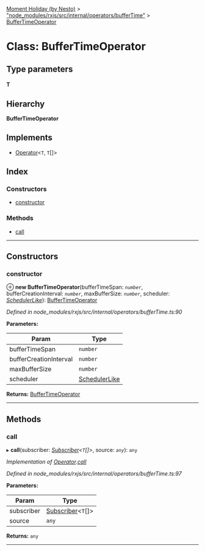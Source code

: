 [Moment Holiday (by Nesto)](../README.md) > ["node_modules/rxjs/src/internal/operators/bufferTime"](../modules/_node_modules_rxjs_src_internal_operators_buffertime_.md) > [BufferTimeOperator](../classes/_node_modules_rxjs_src_internal_operators_buffertime_.buffertimeoperator.md)

# Class: BufferTimeOperator

## Type parameters
#### T 
## Hierarchy

**BufferTimeOperator**

## Implements

* [Operator](../interfaces/_node_modules_rxjs_src_internal_operator_.operator.md)<`T`, `T`[]>

## Index

### Constructors

* [constructor](_node_modules_rxjs_src_internal_operators_buffertime_.buffertimeoperator.md#constructor)

### Methods

* [call](_node_modules_rxjs_src_internal_operators_buffertime_.buffertimeoperator.md#call)

---

## Constructors

<a id="constructor"></a>

###  constructor

⊕ **new BufferTimeOperator**(bufferTimeSpan: *`number`*, bufferCreationInterval: *`number`*, maxBufferSize: *`number`*, scheduler: *[SchedulerLike](../interfaces/_node_modules_rxjs_src_internal_types_.schedulerlike.md)*): [BufferTimeOperator](_node_modules_rxjs_src_internal_operators_buffertime_.buffertimeoperator.md)

*Defined in node_modules/rxjs/src/internal/operators/bufferTime.ts:90*

**Parameters:**

| Param | Type |
| ------ | ------ |
| bufferTimeSpan | `number` |
| bufferCreationInterval | `number` |
| maxBufferSize | `number` |
| scheduler | [SchedulerLike](../interfaces/_node_modules_rxjs_src_internal_types_.schedulerlike.md) |

**Returns:** [BufferTimeOperator](_node_modules_rxjs_src_internal_operators_buffertime_.buffertimeoperator.md)

___

## Methods

<a id="call"></a>

###  call

▸ **call**(subscriber: *[Subscriber](_node_modules_rxjs_src_internal_subscriber_.subscriber.md)<`T`[]>*, source: *`any`*): `any`

*Implementation of [Operator](../interfaces/_node_modules_rxjs_src_internal_operator_.operator.md).[call](../interfaces/_node_modules_rxjs_src_internal_operator_.operator.md#call)*

*Defined in node_modules/rxjs/src/internal/operators/bufferTime.ts:97*

**Parameters:**

| Param | Type |
| ------ | ------ |
| subscriber | [Subscriber](_node_modules_rxjs_src_internal_subscriber_.subscriber.md)<`T`[]> |
| source | `any` |

**Returns:** `any`

___

